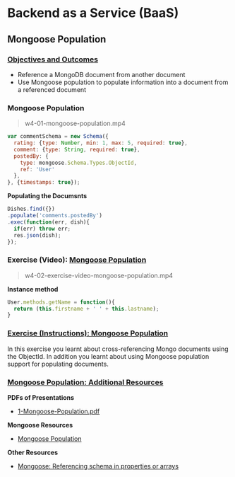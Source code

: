 # Backend as a Service (BaaS)

## Mongoose Population

### [Objectives and Outcomes](https://www.coursera.org/learn/server-side-development/supplement/a523v/objectives-and-outcomes)

- Reference a MongoDB document from another document
- Use Mongoose population to populate information into a document from a referenced document

### Mongoose Population

> w4-01-mongoose-population.mp4

```javascript
var commentSchema = new Schema({
  rating: {type: Number, min: 1, max: 5, required: true},
  comment: {type: String, required: true},
  postedBy: {
    type: mongoose.Schema.Types.ObjectId,
    ref: 'User'
  },
}, {timestamps: true});
```

**Populating the Documsnts**

```javascript
Dishes.find({})
.populate('comments.postedBy')
.exec(function(err, dish){
  if(err) throw err;
  res.json(dish);
});
```

### Exercise (Video): [Mongoose Population](https://www.coursera.org/learn/server-side-development/lecture/Xhz0X/exercise-video-mongoose-population)

> w4-02-exercise-video-mongoose-population.mp4

**Instance method**

```javascript
User.methods.getName = function(){
  return (this.firstname + ' ' + this.lastname);
}
```

### [Exercise (Instructions): Mongoose Population](https://www.coursera.org/learn/server-side-development/supplement/HPaD3/exercise-instructions-mongoose-population)

In this exercise you learnt about cross-referencing Mongo documents using the ObjectId. In addition you learnt about using Mongoose population support for populating documents.

### [Mongoose Population: Additional Resources](https://www.coursera.org/learn/server-side-development/supplement/nB95K/mongoose-population-additional-resources)

**PDFs of Presentations**

- [1-Mongoose-Population.pdf](./assets/Mongoose-Population.pdf)

**Mongoose Resources**

- [Mongoose Population](http://mongoosejs.com/docs/populate.html)

**Other Resources**

- [Mongoose: Referencing schema in properties or arrays](https://alexanderzeitler.com/articles/mongoose-referencing-schema-in-properties-and-arrays/)
